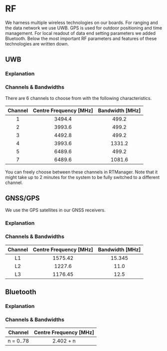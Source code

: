 # RF

We harness multiple wireless technologies on our boards. For ranging and the data network we use UWB. GPS is used for outdoor positioning and time management. For local readout of data end setting parameters we added Bluetooth. Below the most important RF parameters and features of these technologies are written down.

## UWB

### Explanation

### Channels & Bandwidths
There are 6 channels to choose from with the following characteristics.

| Channel | Centre Frequency [MHz] | Bandwidth [MHz] |
|:---------:|:------------------------:|:-----------------:|
|    1    |         3494.4         |      499.2      |
|    2    |         3993.6         |      499.2      |
|    3    |         4492.8         |      499.2      |
|    4    |         3993.6         |      1331.2     |
|    5    |         6489.6         |      499.2      |
|    7    |         6489.6         |      1081.6     |

You can freely choose between these channels in RTManager. Note that it might take up to 2 minutes for the system to be fully switched to a different channel.

## GNSS/GPS
We use the GPS satellites in our GNSS receivers.

### Explanation

### Channels & Bandwidths
| Channel | Centre Frequency [MHz]     |  Bandwidth [MHz] |
|:---------:|:------------------------:|:-----------------:|
|    L1    |         1575.42           |      15.345      |
|    L2    |         1227.6            |      11.0        |
|    L3   |         1176.45             |      12.5      |

## Bluetooth

### Explanation

### Channels & Bandwidths
| Channel         | Centre Frequency [MHz] |
|:---------------:|:------------------------:|
|    n = 0..78    |         2.402 + n      |
